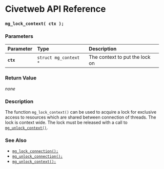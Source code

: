 # Civetweb API Reference

### `mg_lock_context( ctx );`

### Parameters

| Parameter | Type | Description |
| :--- | :--- | :--- |
|**`ctx`**|`struct mg_context *`|The context to put the lock on|

### Return Value

*none*

### Description

The function `mg_lock_context()` can be used to acquire a lock for exclusive access to resources which are shared between connection of threads. The lock is context wide. The lock must be released with a call to [`mg_unlock_context()`](mg_unlock_context.md).

### See Also

* [`mg_lock_connection();`](mg_lock_connection.md)
* [`mg_unlock_connection();`](mg_unlock_connection.md)
* [`mg_unlock_context();`](mg_unlock_context.md)
